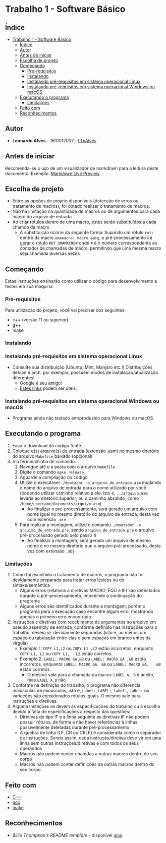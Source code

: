 # Trabalho 1 - Software Básico

## Índice
- [Trabalho 1 - Software Básico](#trabalho-1---software-básico)
  - [Índice](#índice)
  - [Autor](#autor)
  - [Antes de iniciar](#antes-de-iniciar)
  - [Escolha de projeto](#escolha-de-projeto)
  - [Começando](#começando)
    - [Pré-requisitos](#pré-requisitos)
    - [Instalando](#instalando)
    - [Instalando pré-requisitos em sistema operacional Linux](#instalando-pré-requisitos-em-sistema-operacional-linux)
    - [Instalando pré-requisitos em sistema operacional Windows ou macOS](#instalando-pré-requisitos-em-sistema-operacional-windows-ou-macos)
  - [Executando o programa](#executando-o-programa)
    - [Limitações](#limitações)
  - [Feito com](#feito-com)
  - [Reconhecimentos](#reconhecimentos)

## Autor

* **Leonardo Alves** - *16/0012007* - [LTxAlves](https://github.com/LTxAlves "GitHub de Leonardo")

## Antes de iniciar

Recomenda-se o uso de um visualizador de markdown para a leitura deste documento. Exemplo: [Markdown Live Preview](https://markdownlivepreview.com/)

## Escolha de projeto

* Entre as opções de projeto disponíveis (detecção de erros ou tratamento de macros), foi optado realizar o tratamento de macros.
* Não há limitação na quantidade de macros ou de argumentos para cada macro do arquivo de entrada.
* Ao criar rótulos dentro de uma macro, estes serão substituídos a cada chamda da macro
  * A substituição ocorre da seguinte forma: Supondo um rótulo `rot:` dentro da macro `umamacro: macro &arg`, o pré-processamento irá gerar o rótulo `ROT_UMAMACRO#` onde `#` é o número correspondente ao contador de chamadas de macro, permitindo que uma mesma macro seja chamada diversas vezes

## Começando

Estas instruções ensinarão como utilizar o código para desenvolvimento e testes em sua máquina.

### Pré-requisitos

Para utilização do projeto, você vai precisar dos seguintes:

* c++ (versão 11 ou superior)
* g++
* make

### Instalando

### Instalando pré-requisitos em sistema operacional Linux

* Consulte sua distribuição (Ubuntu, Mint, Manjaro etc.)! Distribuições debian e arch, por exemplo, possuem modos de instalação/atualização diferentes!
  * Google é seu amigo!
  * [Estes links](#feito-com) podem ser úteis.

### Instalando pré-requisitos em sistema operacional Windows ou macOS

* Programa ainda não testado em/produzido para Windows ou macOS

## Executando o programa

1. Faça o download do código fonte
2. Coloque o(s) arquivo(s) de entrada (extensão .asm) no mesmo diretório do arquivo `Makefile` baixado (opcional)
3. Via terminal/linha de comando:
   1. Navegue até o a pasta com o arquivo `Makefile`
   2. Digite o comando `make release`
   3. Aguarde a compilação do código
   4. Utilize o executável `./montador -p arquivo_de_entrada.asm` mudando o nome do arquivo de entrada para o nome utilizado por você (podendo utilizar caminho relativo a ele, isto é, `../arquivo.asm` levaria ao diretório superior, ou o caminho absoluto, como `/home/username/Documents/arquivo.asm`)
       - Ao finalizar o pré-processamento, será gerado um arquivo com nome igual no mesmo diretório do arquivo de entrada, desta vez com extensão `.pre`
   5. Para realizar a montagem, utilize o comando `./montador -o arquivo_de_entrada.pre`, sendo `arquivo_de_entrada.pre` o arquivo pré-processado gerado pelo passo 4
       - Ao finalizar a montagem, será gerado um arquivo de mesmo nome e no mesmo diretório que o arquivo pré-processado, desta vez com extensão `.obj`

### Limitações

1. Como foi escolhido o tratamento de macros, o programa não foi devidamente preparado para tratar erros léxicos ou de sintaxe/semântica
   - Alguns erros (relativos a diretivas MACRO, EQU e IF) são detectados durante o pré-processamento, impedindo a continuação do programa
   - Alguns erros são identificados durante a montagem, porém o programa para a execução caso encontre algum erro, mostrando apenas o primeiro erro encontrado.
2. Instruções e diretivas com recebimento de argumentos no arquivo em pseudo assembly de entrada, conforme definido nas instruções para o trabalho, devem vir devidamente separadas (isto é, ao menos um espaço ou tabulação entre elas e sem espaços em branco antes da vírgula)
   - Exemplo 1: `COPY L1,L2` ou `COPY L1 ,L2` estão incorretos, enquanto `COPY L1, L2` ou `COPY L1,`&nbsp;&nbsp;&nbsp;&nbsp;&nbsp;`L2` estão corretos.
   - Exemplo 2: `LABEL: MACRO &A,&B` ou `LABEL: MACRO &A ,&B` estão incorretos, enquanto `LABEL: MACRO &A, &B` ou `LABEL: MACRO &A,`&nbsp;&nbsp;&nbsp;&nbsp;&nbsp;&nbsp;`&B` estão corretos.
     - O mesmo vale para a chamada da macro: `LABEL A, B` é aceito, mas `LABEL A,B` não
3. Conforme na definição do trabalho, o programa não diferencia maiúsculas de minúsculas, isto é, `Label:`, `LABEL:`, `label:`, `LaBeL:` ou variações são considerados rótulos iguais. O mesmo vale para instruções e diretivas.
4. Alguma lmitações se devem às especificações do trabalho ou à escolha devido à falta de especificações a respeito das questões:
    - Diretivas do tipo IF e a linha seguinte as diretivas IF não podem possuir rótulos, de forma a não haver referências à linhas possivelmente deletadas durante pré-processamento
    - A quebra de linha (LF, CR ou CRLF) é considerada como o separador de instruções. Sendo assim, cada instrução/diretiva deve vir em uma linha sem outras instruções/diretivas e com todos os seus operandos
    - Macros não podem conter chamdas a outras macros dentro do seu corpo
    - Macros não podem conter definições de outras macros dentro do seu corpo

## Feito com

* [C++](https://www.cplusplus.com/)
* [gcc](https://gcc.gnu.org/)
* [make](https://www.gnu.org/software/make/manual/make.html)

## Reconhecimentos

* *Billie Thompson's README template* - disponível [aqui](https://gist.github.com/PurpleBooth/109311bb0361f32d87a2#file-readme-template-md)
